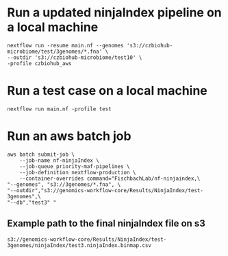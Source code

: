 # Run a updated ninjaIndex pipeline on a local machine

```{bash}
nextflow run -resume main.nf --genomes 's3://czbiohub-microbiome/test/3genomes/*.fna' \
--outdir 's3://czbiohub-microbiome/test10' \
-profile czbiohub_aws
```

# Run a test case on a local machine
```{bash}
nextflow run main.nf -profile test
```

# Run an aws batch job
```{bash}
aws batch submit-job \
    --job-name nf-ninjaIndex \
    --job-queue priority-maf-pipelines \
    --job-definition nextflow-production \
    --container-overrides command="FischbachLab/nf-ninjaindex,\
"--genomes", "s3://3genomes/*.fna", \
"--outdir","s3://genomics-workflow-core/Results/NinjaIndex/test-3genomes",\
"--db","test3" "
```

## Example path to the final ninjaIndex file on s3
```{bash}
s3://genomics-workflow-core/Results/NinjaIndex/test-3genomes/ninjaIndex/test3.ninjaIndex.binmap.csv
```
